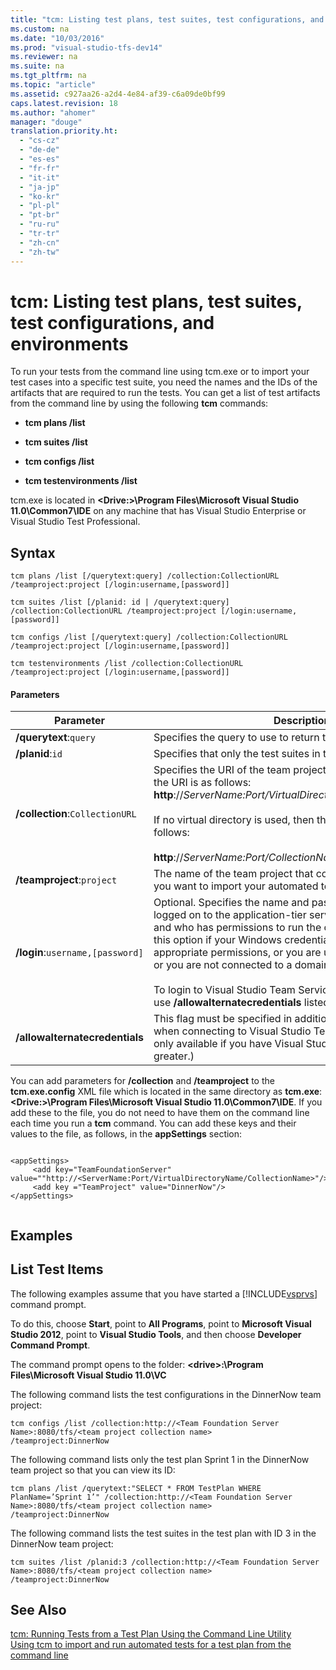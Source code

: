 ```yaml
---
title: "tcm: Listing test plans, test suites, test configurations, and environments"
ms.custom: na
ms.date: "10/03/2016"
ms.prod: "visual-studio-tfs-dev14"
ms.reviewer: na
ms.suite: na
ms.tgt_pltfrm: na
ms.topic: "article"
ms.assetid: c927aa26-a2d4-4e84-af39-c6a09de0bf99
caps.latest.revision: 18
ms.author: "ahomer"
manager: "douge"
translation.priority.ht: 
  - "cs-cz"
  - "de-de"
  - "es-es"
  - "fr-fr"
  - "it-it"
  - "ja-jp"
  - "ko-kr"
  - "pl-pl"
  - "pt-br"
  - "ru-ru"
  - "tr-tr"
  - "zh-cn"
  - "zh-tw"
---
```

# tcm: Listing test plans, test suites, test configurations, and environments
To run your tests from the command line using tcm.exe or to import your test cases into a specific test suite, you need the names and the IDs of the artifacts that are required to run the tests. You can get a list of test artifacts from the command line by using the following **tcm** commands:  
  
-   **tcm plans /list**  
  
-   **tcm suites /list**  
  
-   **tcm configs /list**  
  
-   **tcm testenvironments /list**  
  
 tcm.exe is located in **\<Drive:>\Program Files\Microsoft Visual Studio 11.0\Common7\IDE** on any machine that has Visual Studio Enterprise or Visual Studio Test Professional.  
  
## Syntax  
  
```  
tcm plans /list [/querytext:query] /collection:CollectionURL /teamproject:project [/login:username,[password]]  
```  
  
```  
tcm suites /list [/planid: id | /querytext:query] /collection:CollectionURL /teamproject:project [/login:username,[password]]  
```  
  
```  
tcm configs /list [/querytext:query] /collection:CollectionURL /teamproject:project [/login:username,[password]]  
```  
  
```  
tcm testenvironments /list /collection:CollectionURL /teamproject:project [/login:username,[password]]  
```  
  
#### Parameters  
  
|**Parameter**|**Description**|  
|-------------------|---------------------|  
|**/querytext**:`query`|Specifies the query to use to return the test artifacts.|  
|**/planid**:`id`|Specifies that only the test suites in this test plan will be listed.|  
|**/collection**:`CollectionURL`|Specifies the URI of the team project collection. The format for the URI is as follows: **http**://*ServerName:Port/VirtualDirectoryName/CollectionName*<br /><br /> If no virtual directory is used, then the format for the URI is as follows:<br /><br /> **http**://*ServerName:Port/CollectionName*|  
|**/teamproject**:`project`|The name of the team project that contains the test plan that you want to import your automated tests into.|  
|**/login**:`username,[password]`|Optional. Specifies the name and password of a user who is logged on to the application-tier server for [!INCLUDE[esprtfs](../dv_TeamTestALM/includes/esprtfs_md.md)] and who has permissions to run the command. You would use this option if your Windows credentials do not have the appropriate permissions, or you are using basic authentication, or you are not connected to a domain.<br /><br /> To login to Visual Studio Team Services, you will also need to use **/allowalternatecredentials** listed below.|  
|**/allowalternatecredentials**|This flag must be specified in addition to the **/login** parameter when connecting to Visual Studio Team Services. (This flag is only available if you have Visual Studio 2013 Update 4 or greater.)|  
  
 You can add parameters for **/collection** and **/teamproject** to the **tcm.exe.config** XML file which is located in the same directory as **tcm.exe**: **\<Drive:>\Program Files\Microsoft Visual Studio 11.0\Common7\IDE**. If you add these to the file, you do not need to have them on the command line each time you run a **tcm** command. You can add these keys and their values to the file, as follows, in the **appSettings** section:  
  
```  
  
<appSettings>  
     <add key="TeamFoundationServer" value=""http://<ServerName:Port/VirtualDirectoryName/CollectionName>"/>  
     <add key ="TeamProject" value="DinnerNow"/>  
</appSettings>  
  
```  
  
## Examples  
  
## List Test Items  
 The following examples assume that you have started a [!INCLUDE[vsprvs](../dv_TeamTestALM/includes/vsprvs_md.md)] command prompt.  
  
 To do this, choose **Start**, point to **All Programs**, point to **Microsoft Visual Studio 2012**, point to **Visual Studio Tools**, and then choose **Developer Command Prompt**.  
  
 The command prompt opens to the folder: **\<drive>:\Program Files\Microsoft Visual Studio 11.0\VC**  
  
 The following command lists the test configurations in the DinnerNow team project:  
  
```  
tcm configs /list /collection:http://<Team Foundation Server Name>:8080/tfs/<team project collection name>  
/teamproject:DinnerNow  
```  
  
 The following command lists only the test plan Sprint 1 in the DinnerNow team project so that you can view its ID:  
  
```  
tcm plans /list /querytext:"SELECT * FROM TestPlan WHERE PlanName=’Sprint 1’" /collection:http://<Team Foundation Server Name>:8080/tfs/<team project collection name>  
/teamproject:DinnerNow  
```  
  
 The following command lists the test suites in the test plan with ID 3 in the DinnerNow team project:  
  
```  
tcm suites /list /planid:3 /collection:http://<Team Foundation Server Name>:8080/tfs/<team project collection name>  
/teamproject:DinnerNow  
```  
  
## See Also  
 [tcm: Running Tests from a Test Plan Using the Command Line Utility](../dv_TeamTestALM/tcm--running-tests-from-a-test-plan-using-the-command-line-utility.md)   
 [Using tcm to import and run automated tests for a test plan from the command line](../dv_TeamTestALM/using-tcm-to-import-and-run-automated-tests-for-a-test-plan-from-the-command-line.md)